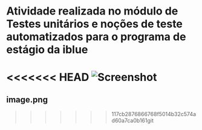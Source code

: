# Atividade realizada no módulo de Testes unitários e noções de teste automatizados para o programa de estágio da iblue 
<<<<<<< HEAD
![Screenshot](image.png)
=======
## image.png
>>>>>>> 117cb2876866768f5014b32c574ad60a7ca0b161git 